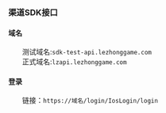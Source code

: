 ### 渠道SDK接口
#### 域名
&emsp;&emsp;测试域名:`sdk-test-api.lezhonggame.com` <br/>
&emsp;&emsp;正式域名:`lzapi.lezhonggame.com`
#### 登录
&emsp;&emsp;链接：`https://域名/login/IosLogin/login`
